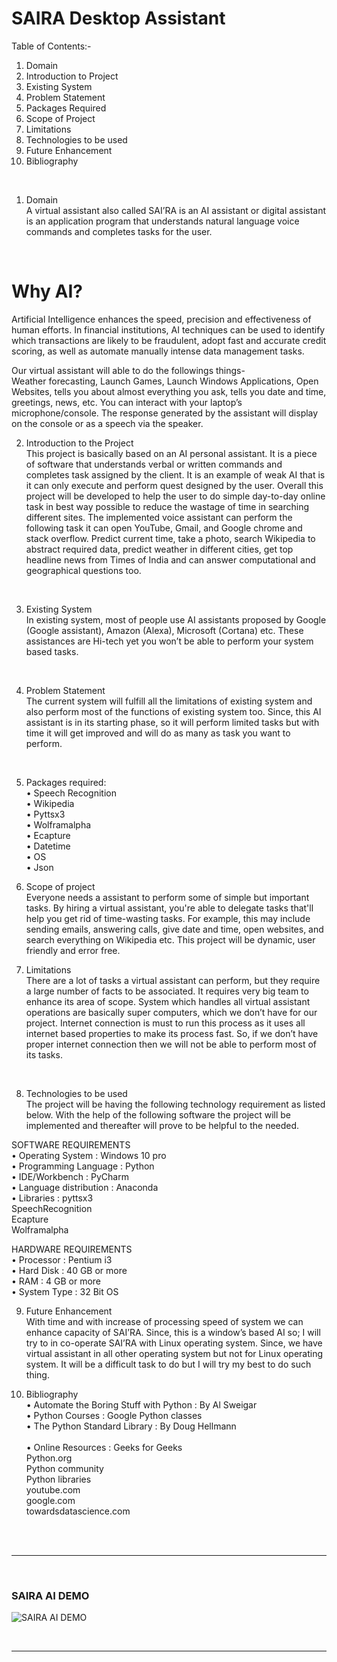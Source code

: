 # SAIRA Desktop Assistant

Table of Contents:-

1.	Domain
2.	Introduction to Project
3.	Existing System
4.	Problem Statement
5.	Packages Required
6.	Scope of Project
7.	Limitations
8.	Technologies to be used
9.	Future Enhancement
10.	Bibliography
<br>


1.	Domain<br>
A virtual assistant also called SAI’RA is an AI assistant or digital assistant is an application program that understands natural language voice commands and completes tasks for the user. 
<br>


# Why AI?

Artificial Intelligence enhances the speed, precision and effectiveness of human efforts. In financial institutions, AI techniques can be used to identify which transactions are likely to be fraudulent, adopt fast and accurate credit scoring, as well as automate manually intense data management tasks.<br>

Our virtual assistant will able to do the followings things-<br>
Weather forecasting, Launch Games, Launch Windows Applications, Open Websites, tells you about almost everything you ask, tells you date and time, greetings, news, etc. You can interact with your laptop’s microphone/console. The response generated by the assistant will display on the console or as a speech via the speaker.
<br>


2.	Introduction to the Project<br>
This project is basically based on an AI personal assistant. It is a piece of software that understands verbal or written commands and completes task assigned by the client. It is an example of weak AI that is it can only execute and perform quest designed by the user. Overall this project will be developed to help the user to do simple day-to-day online task in best way possible to reduce the wastage of time in searching different sites. The implemented voice assistant can perform the following task it can open YouTube, Gmail, and Google chrome and stack overflow. Predict current time, take a photo, search Wikipedia to abstract required data, predict weather in different cities, get top headline news from Times of India and can answer computational and geographical questions too.
<br>


3.	Existing System<br>
In existing system, most of people use AI assistants proposed by Google (Google assistant), Amazon (Alexa), Microsoft (Cortana) etc. These assistances are Hi-tech yet you won’t be able to perform your system based tasks.   
<br>


4.	Problem Statement<br>
The current system will fulfill all the limitations of existing system and also perform most of the functions of existing system too. Since, this AI assistant is in its starting phase, so it will perform limited tasks but with time it will get improved and will do as many as task you want to perform.
<br>


5.	Packages required:<br>
•	Speech Recognition<br>
•	Wikipedia<br>
•	Pyttsx3<br>
•	Wolframalpha<br>
•	Ecapture<br>
•	Datetime<br>
•	OS<br>
•	Json<br>


6.	 Scope of project<br>
Everyone needs a assistant to perform some of simple but important tasks. By hiring a virtual assistant, you're able to delegate tasks that'll help you get rid of time-wasting tasks. For example, this may include sending emails, answering calls, give date and time, open websites, and search everything on Wikipedia etc. This project will be dynamic, user friendly and error free.<br>


7.	Limitations<br>
There are a lot of tasks a virtual assistant can perform, but they require a large number of facts to be associated. It requires very big team to enhance its area of scope. System which handles all virtual assistant operations are basically super computers, which we don’t have for our project. Internet connection is must to run this process as it uses all internet based properties to make its process fast. So, if we don’t have proper internet connection then we will not be able to perform most of its tasks.
 <br>


8.	Technologies to be used<br>
The project will be having the following technology requirement as listed below. With the help of the following software the project will be implemented and thereafter will prove to be helpful to the needed.<br>
<p>
SOFTWARE REQUIREMENTS<br>
•	Operating System			:		Windows 10 pro<br>
•	Programming Language	  		:		Python<br>
•	IDE/Workbench		        	:		PyCharm<br>
•	Language distribution			:		Anaconda<br>
•	Libraries				:	  	pyttsx3<br>
					                        SpeechRecognition<br>
						         	Ecapture<br>
							        Wolframalpha<br>

HARDWARE REQUIREMENTS<br>
•	Processor 				:		Pentium i3<br>
•	Hard Disk		  		:		40 GB or more<br>
•	RAM				      	:		4 GB or more<br>
•	System Type				:		32 Bit OS<br>
</p>


9.	Future Enhancement<br>
With time and with increase of processing speed of system we can enhance capacity of SAI’RA. Since, this is a window’s based AI so; I will try to in co-operate SAI’RA with Linux operating system. Since, we have virtual assistant in all other operating system but not for Linux operating system. It will be a difficult task to do but I will try my best to do such thing. <br>


10.	Bibliography<br>
•	Automate the Boring Stuff with Python	 : 		By Al Sweigar<br>
•	Python Courses			         :		Google Python classes <br>
•	The Python Standard Library	         :		By Doug Hellmann<br>		 
•	Online Resources			 :		Geeks for Geeks<br>
								Python.org<br>
								Python community<br>
								Python libraries<br>
								youtube.com<br>
								google.com<br>
								towardsdatascience.com<br>

<br>
<br>
<hr>
<br>

### SAIRA AI DEMO<br>

![SAIRA AI DEMO](https://github.com/anubhavv1998/SAIRA-Desktop-Assistant/blob/main/Assets/SAIRA.gif)

<br>
<hr>

